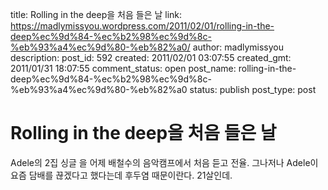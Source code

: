 title: Rolling in the deep을 처음 들은 날
link: https://madlymissyou.wordpress.com/2011/02/01/rolling-in-the-deep%ec%9d%84-%ec%b2%98%ec%9d%8c-%eb%93%a4%ec%9d%80-%eb%82%a0/
author: madlymissyou
description: 
post_id: 592
created: 2011/02/01 03:07:55
created_gmt: 2011/01/31 18:07:55
comment_status: open
post_name: rolling-in-the-deep%ec%9d%84-%ec%b2%98%ec%9d%8c-%eb%93%a4%ec%9d%80-%eb%82%a0
status: publish
post_type: post

# Rolling in the deep을 처음 들은 날

Adele의 2집 싱글 <Rolling in the Deep>을 어제 배철수의 음악캠프에서 처음 듣고 전율. 그나저나 Adele이 요즘 담배를 끊겠다고 했다는데 후두염 때문이란다. 21살인데.